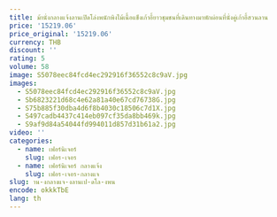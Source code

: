 ```yaml
---
title: ม้านั่งกลางแจ้งลานเปิดโล่งพนักพิงไม้เนื้อแข็งเก้าอี้ยาวชุมชนที่เดินทางมาพักผ่อนที่นั่งคู่เก้าอี้สวนลาน
price: '15219.06'
price_original: '15219.06'
currency: THB
discount: ''
rating: 5
volume: 58
image: S5078eec84fcd4ec292916f36552c8c9aV.jpg
images:
  - S5078eec84fcd4ec292916f36552c8c9aV.jpg
  - Sb6823221d68c4e62a81a40e67cd76738G.jpg
  - S75b885f30dba4d6f8b4030c18506c7d1X.jpg
  - S497cadb4437c414eb097cf35da8bb469k.jpg
  - S9af9d84a54044fd994011d857d31b61a2.jpg
video: ''
categories:
  - name: เฟอร์นิเจอร์
    slug: เฟอร-เจอร
  - name: เฟอร์นิเจอร์ กลางแจ้ง
    slug: เฟอร-เจอร-กลางแจ
slug: าน-งกลางแจ-งลานเป-ดโล-งพน
encode: okkkTbE
lang: th
---
```

  